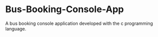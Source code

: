 # Bus-Booking-Console-App
A bus booking console application developed with the c programming language.
